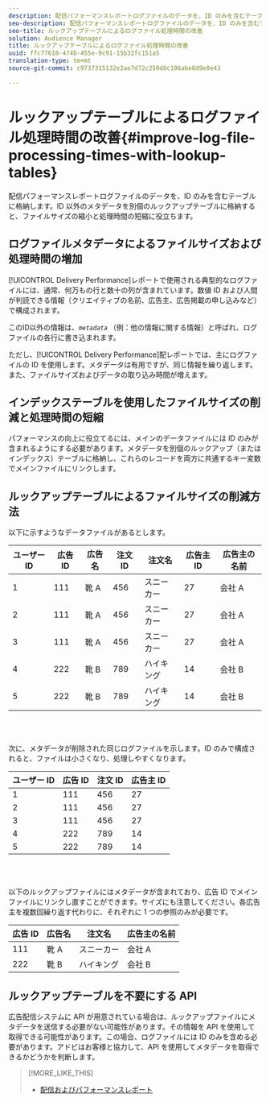 ```yaml
---
description: 配信パフォーマンスレポートログファイルのデータを、ID のみを含むテーブルに格納します。ID 以外のメタデータを別個のルックアップテーブルに格納すると、ファイルサイズの縮小と処理時間の短縮に役立ちます。
seo-description: 配信パフォーマンスレポートログファイルのデータを、ID のみを含むテーブルに格納します。ID 以外のメタデータを別個のルックアップテーブルに格納すると、ファイルサイズの縮小と処理時間の短縮に役立ちます。
seo-title: ルックアップテーブルによるログファイル処理時間の改善
solution: Audience Manager
title: ルックアップテーブルによるログファイル処理時間の改善
uuid: ffc77618-474b-455e-9c91-15b32fc151a5
translation-type: tm+mt
source-git-commit: c9737315132e2ae7d72c250d8c196abe8d9e0e43

---
```



# ルックアップテーブルによるログファイル処理時間の改善{#improve-log-file-processing-times-with-lookup-tables}

配信パフォーマンスレポートログファイルのデータを、ID のみを含むテーブルに格納します。ID 以外のメタデータを別個のルックアップテーブルに格納すると、ファイルサイズの縮小と処理時間の短縮に役立ちます。

<!-- 

c_lookup_tables.xml

 -->

## ログファイルメタデータによるファイルサイズおよび処理時間の増加

[!UICONTROL Delivery Performance]レポートで使用される典型的なログファイルには、通常、何万もの行と数十の列が含まれています。数値 ID および人間が判読できる情報（クリエイティブの名前、広告主、広告掲載の申し込みなど）で構成されます。

このID以外の情報は、*`metadata`* （例：他の情報に関する情報）と呼ばれ、ログファイルの各行に書き込まれます。

ただし、[!UICONTROL Delivery Performance]配レポートでは、主にログファイルの ID を使用します。メタデータは有用ですが、同じ情報を繰り返します。また、ファイルサイズおよびデータの取り込み時間が増えます。

## インデックステーブルを使用したファイルサイズの削減と処理時間の短縮

パフォーマンスの向上に役立てるには、メインのデータファイルには ID のみが含まれるようにする必要があります。メタデータを別個のルックアップ（またはインデックス）テーブルに格納し、これらのレコードを両方に共通するキー変数でメインファイルにリンクします。

## ルックアップテーブルによるファイルサイズの削減方法

以下に示すようなデータファイルがあるとします。

| ユーザー ID | 広告 ID | 広告名 | 注文 ID | 注文名 | 広告主 ID | 広告主の名前 |
|---|---|---|---|---|---|---|
| 1 | 111 | 靴 A | 456 | スニーカー | 27 | 会社 A |
| 2 | 111 | 靴 A | 456 | スニーカー | 27 | 会社 A |
| 3 | 111 | 靴 A | 456 | スニーカー | 27 | 会社 A |
| 4 | 222 | 靴 B | 789 | ハイキング | 14 | 会社 B |
| 5 | 222 | 靴 B | 789 | ハイキング | 14 | 会社 B |

<br> 

次に、メタデータが削除された同じログファイルを示します。ID のみで構成されると、ファイルは小さくなり、処理しやすくなります。

| ユーザー ID | 広告 ID | 注文 ID | 広告主 ID |
|---|---|---|---|
| 1 | 111 | 456 | 27 |
| 2 | 111 | 456 | 27 |
| 3 | 111 | 456 | 27 |
| 4 | 222 | 789 | 14 |
| 5 | 222 | 789 | 14 |

<br> 

以下のルックアップファイルにはメタデータが含まれており、広告 ID でメインファイルにリンクし直すことができます。サイズにも注意してください。各広告主を複数回繰り返す代わりに、それぞれに 1 つの参照のみが必要です。

| 広告 ID | 広告名 | 注文名 | 広告主の名前 |
|---|---|---|---|
| 111 | 靴 A | スニーカー | 会社 A |
| 222 | 靴 B | ハイキング | 会社 B |

## ルックアップテーブルを不要にする API

広告配信システムに API が用意されている場合は、ルックアップファイルにメタデータを送信する必要がない可能性があります。その情報を API を使用して取得できる可能性があります。この場合、ログファイルには ID のみを含める必要があります。アドビはお客様と協力して、API を使用してメタデータを取得できるかどうかを判断します。

>[!MORE_LIKE_THIS]
>
>* [配信およびパフォーマンスレポート](../../reporting/dynamic-reports/delivery-performance-report.md)

